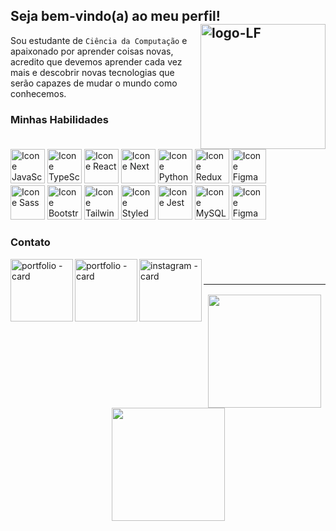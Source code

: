 ## Seja bem-vindo(a) ao meu perfil! <img src="https://leofagundes.s3.amazonaws.com/favicon.svg" alt="logo-LF" min-width="200px" max-width="200px" width="200px" align="right"> 

<!-- 
<img src="https://leofagundes.s3.amazonaws.com/favicon.svg" alt="logo-LF" min-width="150px" max-width="150px" width="150px" align="right"> 
<img src="https://raw.githubusercontent.com/MicaelliMedeiros/micaellimedeiros/master/image/computer-illustration.png" alt="ilustração de um computador" min-width="200px" max-width="200px" width="200px" align="right">
-->


Sou estudante de `Ciência da Computação` e apaixonado por aprender coisas novas, acredito que devemos aprender cada vez mais e descobrir novas tecnologias que serão capazes de mudar o mundo como conhecemos.

<!-- Portfólio: <a href="https://leofagundes.vercel.app/" target="_blank" style="text-decoration: none; color: #ff5733;">`https://leofagundes.vercel.app/`</a> -->

### Minhas Habilidades
<!--<img alt="Icone Html" src="https://skillicons.dev/icons?i=py,flask,django,js,ts,react,nextjs,html,css,sass,bootstrap,tailwind,git,mysql"/>-->
<div style="display: inline-block">
  <a href="https://developer.mozilla.org/en-US/docs/Web/JavaScript" target="_blank"><img alt="Icone JavaScript" src="https://leofagundes.s3.amazonaws.com/skills/javascript.svg" width="55px"/></a>
  <a href="https://www.typescriptlang.org/" target="_blank"><img alt="Icone TypeScript" src="https://leofagundes.s3.amazonaws.com/skills/typescript.svg" width="55px"/></a>
  <a href="https://reactjs.org/" target="_blank"><img alt="Icone React" src="https://leofagundes.s3.amazonaws.com/skills/react.svg" width="55px"/></a>
  <a href="https://nextjs.org/" target="_blank"><img alt="Icone Next" src="https://leofagundes.s3.amazonaws.com/skills/next.svg" width="55px"/></a>
  <a href="https://docs.python.org/3/" target="_blank"><img alt="Icone Python" src="https://leofagundes.s3.amazonaws.com/skills/python.svg" width="55px"/></a>
  <a href="https://redux.js.org/" target="_blank"><img alt="Icone Redux" src="https://leofagundes.s3.amazonaws.com/skills/redux.svg" width="55px"/></a>
  <a href="https://nodejs.org/docs/latest/api/" target="_blank"><img alt="Icone Figma" src="https://leofagundes.s3.amazonaws.com/skills/node.svg" width="55px"/></a>

  <!--<a href="https://developer.mozilla.org/en-US/docs/Web/JavaScript" target="_blank"><img alt="Icone JavaScript" src="https://skillicons.dev/icons?i=js"/></a>
  <a href="https://www.typescriptlang.org/" target="_blank"><img alt="Icone TypeScript" src="https://skillicons.dev/icons?i=ts"/></a>
  <a href="https://reactjs.org/" target="_blank"><img alt="Icone React" src="https://skillicons.dev/icons?i=react"/></a>
  <a href="https://nextjs.org/" target="_blank"><img alt="Icone Next" src="https://skillicons.dev/icons?i=nextjs"/></a>
  <a href="https://developer.mozilla.org/en-US/docs/Web/HTML" target="_blank"><img alt="Icone HTML" src="https://skillicons.dev/icons?i=html"/></a>
  <a href="https://developer.mozilla.org/en-US/docs/Web/CSS" target="_blank"><img alt="Icone CSS" src="https://skillicons.dev/icons?i=css"/></a>
  <a href="https://docs.python.org/3/" target="_blank"><img alt="Icone Python" src="https://skillicons.dev/icons?i=py"/></a>
  <a href="https://flask.palletsprojects.com/" target="_blank"><img alt="Icone Flask" src="https://skillicons.dev/icons?i=flask"/></a>-->
</div>
<div style="display: inline-block">
  <a href="https://sass-lang.com/" target="_blank"><img alt="Icone Sass" src="https://leofagundes.s3.amazonaws.com/skills/sass.svg" width="55px"/></a>
  <a href="https://getbootstrap.com/" target="_blank"><img alt="Icone Bootstrap" src="https://leofagundes.s3.amazonaws.com/skills/bootstrap.svg" width="55px"/></a>
  <a href="https://tailwindcss.com/" target="_blank"><img alt="Icone Tailwind CSS" src="https://leofagundes.s3.amazonaws.com/skills/tailwind.svg" width="55px"/></a>
  <a href="https://styled-components.com/" target="_blank"><img alt="Icone Styled Components" src="https://leofagundes.s3.amazonaws.com/skills/styled-components.svg" width="55px"/></a>
  <a href="https://help.figma.com/hc/en-us" target="_blank"><img alt="Icone Jest" src="https://leofagundes.s3.amazonaws.com/skills/jest.svg" width="55px"/></a>
  <a href="https://dev.mysql.com/doc/" target="_blank"><img alt="Icone MySQL" src="https://leofagundes.s3.amazonaws.com/skills/sql.svg" width="55px"/></a>
  <a href="https://help.figma.com/hc/en-us" target="_blank"><img alt="Icone Figma" src="https://leofagundes.s3.amazonaws.com/skills/figma.svg" width="55px"/></a>
  
  <!--<a href="https://sass-lang.com/" target="_blank"><img alt="Icone Sass" src="https://skillicons.dev/icons?i=sass"/></a>
  <a href="https://getbootstrap.com/" target="_blank"><img alt="Icone Bootstrap" src="https://skillicons.dev/icons?i=bootstrap"/></a>
  <a href="https://tailwindcss.com/" target="_blank"><img alt="Icone Tailwind CSS" src="https://skillicons.dev/icons?i=tailwind"/></a>
  <a href="https://styled-components.com/" target="_blank"><img alt="Icone Styled Components" src="https://skillicons.dev/icons?i=styledcomponents"/></a>
  <a href="https://help.figma.com/hc/en-us" target="_blank"><img alt="Icone Jest" src="https://skillicons.dev/icons?i=jest"/></a>
  <a href="https://git-scm.com/doc" target="_blank"><img alt="Icone Git" src="https://skillicons.dev/icons?i=git"/></a>
  <a href="https://dev.mysql.com/doc/" target="_blank"><img alt="Icone MySQL" src="https://skillicons.dev/icons?i=mysql"/></a>
  <a href="https://help.figma.com/hc/en-us" target="_blank"><img alt="Icone Figma" src="https://skillicons.dev/icons?i=figma"/></a>-->
</div>
</div>

### Contato

<a href="https://leofagundes.dev.br" target="_blank"><img src="https://leofagundes.s3.amazonaws.com/portfolio+-+card.png" alt="portfolio - card" min-width="100px" max-width="100px" width="100px" align="left"></a>
<a href="https://www.linkedin.com/in/leonardo-fagundes-5a348a248/" target="_blank"><img src="https://leofagundes.s3.amazonaws.com/linkedin+-+card.png" alt="portfolio - card" min-width="100px" max-width="100px" width="100px" align="left"></a>
<a href="https://www.instagram.com/leo.fagundes.50/" target="_blank"><img src="https://leofagundes.s3.amazonaws.com/instagram+-+card.png" alt="instagram - card" min-width="100px" max-width="100px" width="100px" align="left"></a>

<br>

### <hr />
<div align="center" class="custom-border">
  <img height="181em" src="https://github-readme-stats.vercel.app/api?username=leoFagundes&show_icons=true&bg_color=0F0F0F&title_color=01A66B&text_color=fff&icon_color=01A66B&border_color=01A66B&hide_rank=true&include_all_commits=true&count_private=true"/>
  <img height="181em" src="https://github-readme-stats.vercel.app/api/top-langs/?username=leoFagundes&card_width&layout=compact&langs_count=7&bg_color=0F0F0F&title_color=01A66B&text_color=fff&icon_color=01A66B&border_color=01A66B&count_private=true"/>
</div> 

